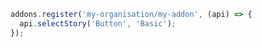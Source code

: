 ```js filename="/my-addon/manager.js" renderer="common" language="js"
addons.register('my-organisation/my-addon', (api) => {
  api.selectStory('Button', 'Basic');
});
```
